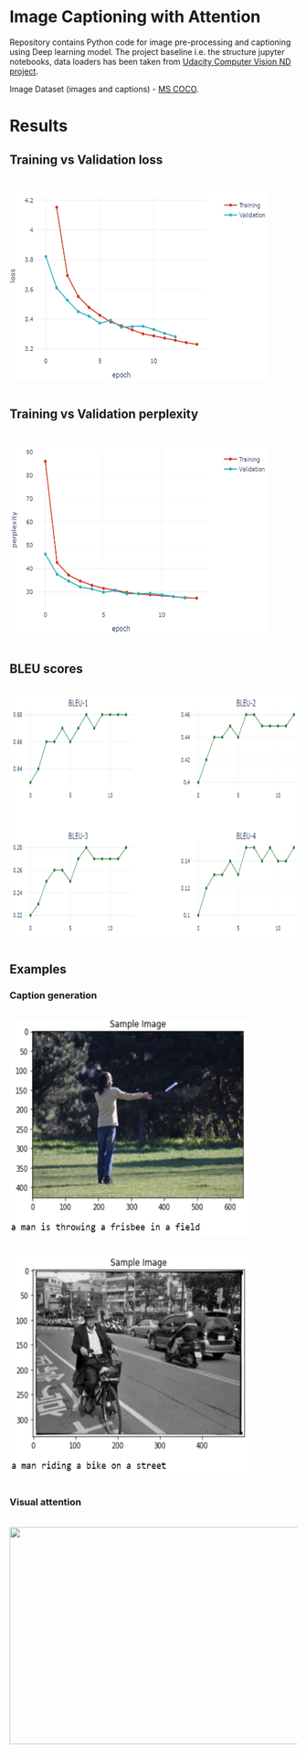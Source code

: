 # Image Captioning with Attention

Repository contains Python code for image pre-processing and captioning using Deep learning model.
The project baseline i.e. the structure jupyter notebooks, data loaders has been taken from [Udacity Computer Vision ND project](https://classroom.udacity.com/nanodegrees/nd891).

Image Dataset (images and captions) - [MS COCO](https://cocodataset.org/#home).

# Results

## Training vs Validation loss
<br>

<img src="https://github.com/MakarovArtyom/Image-Captioning-with-Attention/blob/master/assets/loss.png" width=450, height="340" align="center"/>
<br><br>

## Training vs Validation perplexity
<br>

<img src="https://github.com/MakarovArtyom/Image-Captioning-with-Attention/blob/master/assets/perplex.png" width=450, height="340" align="center"/>
<br><br>

## BLEU scores
<br>

<img src="https://github.com/MakarovArtyom/Image-Captioning-with-Attention/blob/master/assets/bleu.png" width=530, height="420" align="center"/>
<br><br>


## Examples
### Caption generation
<br>

<img src="https://github.com/MakarovArtyom/Image-Captioning-with-Attention/blob/master/assets/example_1.PNG" width=420, height="380" align="center"/>
<br><br>

<br>

<img src="https://github.com/MakarovArtyom/Image-Captioning-with-Attention/blob/master/assets/example_2.PNG" width=420, height="380" align="center"/>
<br><br>

### Visual attention
<br>

<img src="https://github.com/MakarovArtyom/Image-Captioning-with-Attention/blob/master/assets/attention_1.PNG" width=620, height="380" align="center"/>
<br><br>
